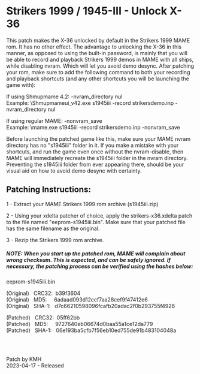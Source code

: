 # **Strikers 1999 / 1945-III - Unlock X-36**

This patch makes the X-36 unlocked by default in the Strikers 1999 MAME rom. It has no other effect. The advantage to unlocking the X-36 in this manner, as opposed to using the built-in password, is mainly that you will be able to record and playback Strikers 1999 demos in MAME with all ships, while disabling nvram. Which will let you avoid demo desync. After patching your rom, make sure to add the following command to both your recording and playback shortcuts (and any other shortcuts you will be launching the game with):  

If using Shmupmame 4.2:  -nvram_directory nul          
Example: \Shmupmameui_v42.exe s1945iii -record strikersdemo.inp -nvram_directory nul

If using regular MAME:    -nonvram_save                 
Example: \mame.exe s1945iii -record strikersdemo.inp -nonvram_save  

Before launching the patched game like this, make sure your MAME nvram directory has no "s1945iii" folder in it. If you make a mistake with your shortcuts, and run the game even once without the nvram-disable, then MAME will immediately recreate the s1945iii folder in the nvram directory. Preventing the s1945iii folder from ever appearing there, should be your visual aid on how to avoid demo desync with certainty.

## Patching Instructions:

1 - Extract your MAME Strikers 1999 rom archive (s1945iii.zip)

2 - Using your xdelta patcher of choice, apply the strikers-x36.xdelta patch to the file named "eeprom-s1945iii.bin". Make sure that your patched file has the same filename as the original.

3 - Rezip the Strikers 1999 rom archive.
  
  
##### NOTE: When you start up the patched rom, MAME will complain about wrong checksum. This is expected, and can be safely ignored. If necessary, the patching process can be verified using the hashes below:
  
eeprom-s1945iii.bin

(Original) &nbsp; CRC32:&nbsp; b39f3604  
(Original) &nbsp; MD5:  &nbsp; &nbsp;   6adaad093d12ccf7aa28cef9f47412e6  
(Original) &nbsp; SHA-1: &nbsp; d7c66210598096fcafb20adac2f0b293755f4926  
  
(Patched) &nbsp; CRC32:&nbsp; 05ff62bb  
(Patched) &nbsp; MD5:  &nbsp; &nbsp;   9727640eb06674d0baa55a1ce12da779  
(Patched) &nbsp;  SHA-1: &nbsp; 06e193ba5cfb7f56eb10ed755de91b483104048a  

&nbsp;
##

Patch by KMH  
2023-04-17 - Released
